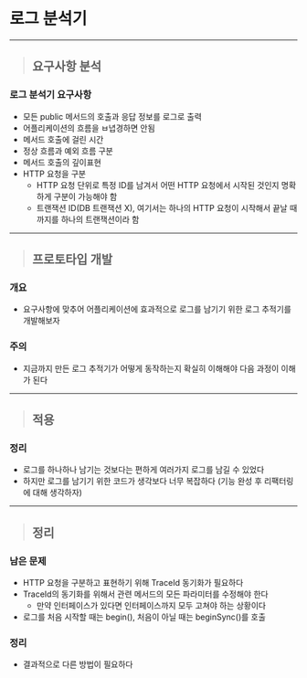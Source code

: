 
# 로그 분석기

-----------------------------------------------------------------------------------------------------------------------------------------------

> ## 요구사항 분석

### 로그 분석기 요구사항
- 모든 public 메서드의 호출과 응답 정보를 로그로 출력
- 어플리케이션의 흐름을 ㅂ녑경하면 안됨
- 메서드 호출에 걸린 시간
- 정상 흐름과 예외 흐름 구분
- 메서드 호출의 깊이표현
- HTTP 요청을 구분
  - HTTP 요청 단위로 특정 ID를 남겨서 어떤 HTTP 요청에서 시작된 것인지 명확하게 구분이 가능해야 함
  - 트랜잭션 ID(DB 트랜잭션 X), 여기서는 하나의 HTTP 요청이 시작해서 끝날 때까지를 하나의 트랜잭션이라 함

-----------------------------------------------------------------------------------------------------------------------------------------------

> ## 프로토타입 개발

### 개요
- 요구사항에 맞추어 어플리케이션에 효과적으로 로그를 남기기 위한 로그 추적기를 개발해보자


### 주의
- 지금까지 만든 로그 추적기가 어떻게 동작하는지 확실히 이해해야 다음 과정이 이해가 된다

-----------------------------------------------------------------------------------------------------------------------------------------------

> ## 적용

### 정리
- 로그를 하나하나 남기는 것보다는 편하게 여러가지 로그를 남길 수 있었다
- 하지만 로그를 남기기 위한 코드가 생각보다 너무 복잡하다 (기능 완성 후 리팩터링에 대해 생각하자)

-----------------------------------------------------------------------------------------------------------------------------------------------

> ## 정리

### 남은 문제
- HTTP 요청을 구분하고 표현하기 위해 TraceId 동기화가 필요하다
- TraceId의 동기화를 위해서 관련 메서드의 모든 파라미터를 수정해야 한다
  - 만약 인터페이스가 있다면 인터페이스까지 모두 고쳐야 하는 상황이다
- 로그를 처음 시작할 때는 begin(), 처음이 아닐 때는 beginSync()를 호출


### 정리
- 결과적으로 다른 방법이 필요하다

















